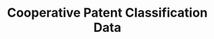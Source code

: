 ---
layout: default
bigquery: https://console.cloud.google.com/bigquery?p=patents-public-data&d=cpc&page=dataset
citation: '“Cooperative Patent Classification” by the EPO and USPTO, for public use. '
contributors: EPO, USPTO
cost: None
description: Cooperative Patent Classification Data contains the scheme and definitions
  of the Cooperative Patent Classification system for classifying patent documents.
  The CPC is the result of a partnership between the EPO and the USPTO in their joint
  effort to develop a common, internationally compatible classification system for
  technical documents, in particular patent publications, which will be used by both
  offices in the patent granting process
documentation: https://www.cooperativepatentclassification.org/cpcSchemeAndDefinitions
last_edit: 04/10/2022, 18:49:49
location: https://www.cooperativepatentclassification.org/index
maintained_by: USPTO, EPO
schema_fields:
- titleFull
- limitingReferences
- symbol
- residual_references
- sizeCache
- level
- ipcConcordant
- not_allocatable
- date_revised
- synonyms
- children
- notAllocatable
- status
- limiting_references
- childGroups
- breakdownCode
- breakdown_code
- titlePart
- application_references
- glossary
- parents
- informativeReferences
- definition
- applicationReferences
- ipc_concordant
- child_groups
- additional_only
- informative_references
- title_part
- residualReferences
- title_full
- dateRevised
shortname: cooperative_patent_classification
tags:
- patents
- science
title: Cooperative Patent Classification Data
uuid: 984374a7-16e9-4b35-9445-458daceb01bf
---